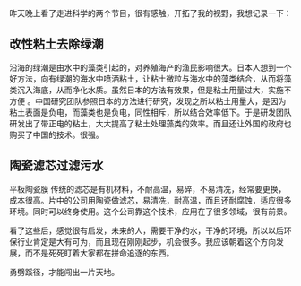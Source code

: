 昨天晚上看了走进科学的两个节目，很有感触，开拓了我的视野，我想记录一下：

## 改性粘土去除绿潮

沿海的绿潮是由水中的藻类引起的，对养殖海产的渔民影响很大。日本人想到一个好方法，向有绿潮的海水中喷洒粘土，让粘土微粒与海水中的藻类结合，从而将藻类沉入海底，从而净化水质。虽然日本的方法有效果，但是粘土用量过大，实施不方便 。中国研究团队参照日本的方法进行研究，发现之所以粘土用量大，是因为粘土表面是负电，而藻类也是负电，同性相斥，所以结合效率低下。于是研发团队研发出了带正电的粘土，大大提高了粘土处理藻类的效率。而且还让外国的政府也购买了中国的技术。很强。


## 陶瓷滤芯过滤污水
平板陶瓷膜
传统的滤芯是有机材料，不耐高温，易碎，不易清冼，经常要更换，成本很高。片中的公司用陶瓷做滤芯，易清冼，耐高温，而且还耐腐蚀，适应很多环境。同时可以终身使用。这个公司靠这个技术，应用在了很多领域，很有前景。


看了这些后，感觉很有启发，未来的人，需要干净的水，干净的环境，所以以后环保行业肯定是大有可为，而且现在刚刚起步，机会很多。我应该朝着这个方向发展，而不是死死盯着大家都在拼命追逐的东西。

勇劈蹊径，才能闯出一片天地。